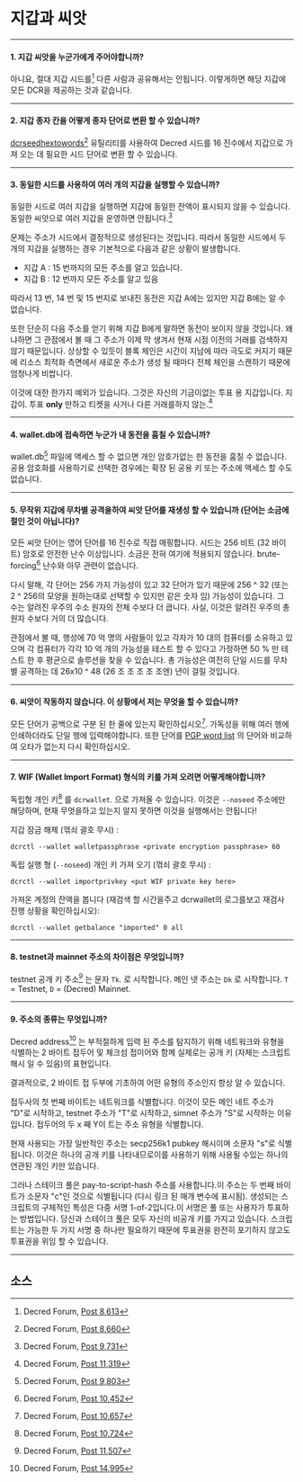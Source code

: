 # <i class="fa fa-money"></i> 지갑과 씨앗 

---

#### 1. 지갑 씨앗을 누군가에게 주어야합니까? 

아니요, 절대 지갑 시드를[^8613] 다른 사람과 공유해서는 안됩니다. 이렇게하면 해당 지갑에 모든 DCR을 제공하는 것과 같습니다.

---

#### 2. 지갑 종자 칸을 어떻게 종자 단어로 변환 할 수 있습니까?

 [dcrseedhextowords](https://github.com/davecgh/dcrseedhextowords)[^8660] 유틸리티를 사용하여 Decred 시드를 16 진수에서 지갑으로 가져 오는 데 필요한 시드 단어로 변환 할 수 있습니다.

---

#### 3. 동일한 시드를 사용하여 여러 개의 지갑을 실행할 수 있습니까? 

동일한 시드로 여러 지갑을 실행하면 지갑에 동일한 잔액이 표시되지 않을 수 있습니다. 동일한 씨앗으로 여러 지갑을 운영하면 안됩니다.[^9731]

문제는 주소가 시드에서 결정적으로 생성된다는 것입니다. 따라서 동일한 시드에서 두 개의 지갑을 실행하는 경우 기본적으로 다음과 같은 상황이 발생합니다.

* 지갑 A : 15 번까지의 모든 주소를 알고 있습니다.
* 지갑 B : 12 번까지 모든 주소를 알고 있음

따라서 13 번, 14 번 및 15 번지로 보내진 동전은 지갑 A에는 있지만 지갑 B에는 알 수 없습니다.

또한 단순히 다음 주소를 얻기 위해 지갑 B에게 말하면 동전이 보이지 않을 것입니다. 왜냐하면 그 관점에서 볼 때 그 주소가 이제 막 생겨서 현재 시점 이전의 거래를 검색하지 않기 때문입니다. 상상할 수 있듯이 블록 체인은 시간이 지남에 따라 극도로 커지기 때문에 리소스 최적화 측면에서 새로운 주소가 생성 될 때마다 전체 체인을 스캔하기 때문에 엄청나게 비쌉니다.

이것에 대한 한가지 예외가 있습니다. 그것은 자신의 기금이없는 투표 용 지갑입니다. 지갑이. 투표 **only** 만하고 티켓을 사거나 다른 거래를하지 않는.[^11319]

---

#### 4. wallet.db에 접속하면 누군가 내 동전을 훔칠 수 있습니까? 

wallet.db[^9803] 파일에 액세스 할 수 없으면 개인 암호가없는 한 동전을 훔칠 수 없습니다. 공용 암호화를 사용하기로 선택한 경우에는 확장 된 공용 키 또는 주소에 액세스 할 수도 없습니다.

---

#### 5. 무작위 지갑에 무차별 공격을하여 씨앗 단어를 재생성 할 수 있습니까 (단어는 소금에 절인 것이 아닙니다)?

모든 씨앗 단어는 영어 단어를 16 진수로 직접 매핑합니다. 시드는 256 비트 (32 바이트) 암호로 안전한 난수 이상입니다. 소금은 전혀 여기에 적용되지 않습니다. brute-forcing[^10452] 난수와 아무 관련이 없습니다.

다시 말해, 각 단어는 256 가지 가능성이 있고 32 단어가 있기 때문에 256 ^ 32 (또는 2 ^ 256의 모양을 원하는대로 선택할 수 있지만 같은 숫자 임) 가능성이 있습니다. 그 수는 알려진 우주의 수소 원자의 전체 수보다 더 큽니다. 사실, 이것은 알려진 우주의 총 원자 수보다 거의 더 많습니다.

관점에서 볼 때, 행성에 70 억 명의 사람들이 있고 각자가 10 대의 컴퓨터를 소유하고 있으며 각 컴퓨터가 각각 10 억 개의 가능성을 테스트 할 수 있다고 가정하면 50 % 만 테스트 한 후 평균으로 솔루션을 찾을 수 있습니다. 총 가능성은 여전히 ​​단일 시드를 무차별 공격하는 데 26x10 ^ 48 (26 조 조 조 조 조엔) 년이 걸릴 것입니다.

---

#### 6. 씨앗이 작동하지 않습니다. 이 상황에서 저는 무엇을 할 수 있습니까? 

모든 단어가 공백으로 구분 된 한 줄에 있는지 확인하십시오[^10657]. 가독성을 위해 여러 행에 인쇄하더라도 단일 행에 입력해야합니다. 또한 단어를 [PGP word list](https://en.wikipedia.org/wiki/PGP_word_list) 의 단어와 비교하여 오타가 없는지 다시 확인하십시오.

---

#### 7. WIF (Wallet Import Format) 형식의 키를 가져 오려면 어떻게해야합니까? 

독립형 개인 키[^10724] 를 `dcrwallet`. 으로 가져올 수 있습니다. 이것은 `--noseed` 주소에만 해당하며, 현재 무엇을하고 있는지 알지 못하면 이것을 실행해서는 안됩니다!

지갑 잠금 해제 (꺾쇠 괄호 무시) :

```no-highlight
dcrctl --wallet walletpassphrase <private encryption passphrase> 60
```

독립 실행 형 (`--noseed`) 개인 키 가져 오기 (꺾쇠 괄호 무시) :

```no-highlight
dcrctl --wallet importprivkey <put WIF private key here>
```

가져온 계정의 잔액을 봅니다 (재검색 할 시간을주고 dcrwallet의 로그를보고 재검사 진행 상황을 확인하십시오):

```no-highlight
dcrctl --wallet getbalance "imported" 0 all
```

---

#### 8. testnet과 mainnet 주소의 차이점은 무엇입니까? 

testnet 공개 키 주소[^11507] 는 문자 `Tk`. 로 시작합니다. 메인 넷 주소는 `Dk` 로 시작합니다. `T` = Testnet, `D` = (Decred) Mainnet.

---

#### 9. 주소의 종류는 무엇입니까? 

Decred address[^14995] 는 부적절하게 입력 된 주소를 탐지하기 위해 네트워크와 유형을 식별하는 2 바이트 접두어 및 체크섬 접미어와 함께 실제로는 공개 키 (자체는 스크립트 해시 일 수 있음)의 표현입니다.

결과적으로, 2 바이트 접 두부에 기초하여 어떤 유형의 주소인지 항상 알 수 있습니다.

접두사의 첫 번째 바이트는 네트워크를 식별합니다. 이것이 모든 메인 네트 주소가 "D"로 시작하고, testnet 주소가 "T"로 시작하고, simnet 주소가 "S"로 시작하는 이유입니다. 접두어의 두 x 째 Y이 트는 주소 유형을 식별합니다.

현재 사용되는 가장 일반적인 주소는 secp256k1 pubkey 해시이며 소문자 "s"로 식별됩니다. 이것은 하나의 공개 키를 나타내므로이를 사용하기 위해 사용될 수있는 하나의 연관된 개인 키만 있습니다.

그러나 스테이크 풀은 pay-to-script-hash 주소를 사용합니다.이 주소는 두 번째 바이트가 소문자 "c"인 것으로 식별됩니다 (다시 링크 된 매개 변수에 표시됨). 생성되는 스크립트의 구체적인 특성은 다중 서명 1-of-2입니다.이 서명은 풀 또는 사용자가 투표하는 방법입니다. 당신과 스테이크 풀은 모두 자신의 비공개 키를 가지고 있습니다. 스크립트는 가능한 두 가지 서명 중 하나만 필요하기 때문에 투표권을 완전히 포기하지 않고도 투표권을 위임 할 수 있습니다.

---

## <i class="fa fa-book"></i> 소스 

[^8613]: Decred Forum, [Post 8,613](https://forum.decred.org/threads/576/#post-8613)
[^8660]: Decred Forum, [Post 8,660](https://forum.decred.org/threads/534/page-3#post-8660)
[^9731]: Decred Forum, [Post 9,731](https://forum.decred.org/threads/657/#post-9731)
[^11319]: Decred Forum, [Post 11,319](https://forum.decred.org/threads/531/page-3#post-11319)
[^9803]: Decred Forum, [Post 9,803](https://forum.decred.org/threads/686/#post-9803)
[^10452]: Decred Forum, [Post 10,452](https://forum.decred.org/threads/734/#post-10452)
[^10657]: Decred Forum, [Post 10,657](https://forum.decred.org/threads/483/#post-10657)
[^10724]: Decred Forum, [Post 10,724](https://forum.decred.org/threads/643/page-3#post-10724)
[^11507]: Decred Forum, [Post 11,507](https://forum.decred.org/threads/792/#post-11507)
[^14995]: Decred Forum, [Post 14,995](https://forum.decred.org/threads/1321/page-2#post-14995)
